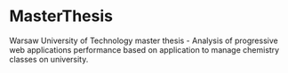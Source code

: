 # MasterThesis
Warsaw University of Technology master thesis - Analysis of progressive web applications performance based on application to manage chemistry classes on university.
